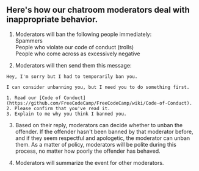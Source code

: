 ## Here's how our chatroom moderators deal with inappropriate behavior.    

1) Moderators will ban the following people immediately:    
Spammers    
People who violate our code of conduct (trolls)    
People who come across as excessively negative    

2) Moderators will then send them this message:

```
Hey, I'm sorry but I had to temporarily ban you.

I can consider unbanning you, but I need you to do something first.

1. Read our [Code of Conduct](https://github.com/FreeCodeCamp/FreeCodeCamp/wiki/Code-of-Conduct).    
2. Please confirm that you've read it.    
3. Explain to me why you think I banned you.    
```

3) Based on their reply, moderators can decide whether to unban the offender. If the offender hasn't been banned by that moderator before, and if they seem respectful and apologetic, the moderator can unban them. As a matter of policy, moderators will be polite during this process, no matter how poorly the offender has behaved.

4) Moderators will summarize the event for other moderators.